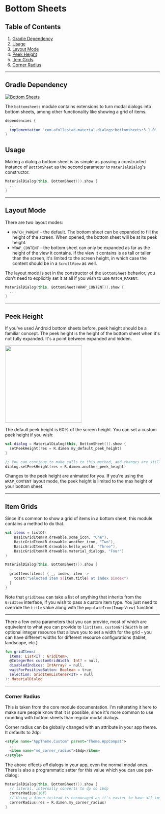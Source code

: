 # Bottom Sheets

## Table of Contents

1. [Gradle Dependency](#gradle-dependency)
2. [Usage](#usage)
3. [Layout Mode](#layout-mode)
4. [Peek Height](#peek-height)
5. [Item Grids](#item-grids)
6. [Corner Radius](#corner-radius)

---

## Gradle Dependency

[ ![Bottom Sheets](https://api.bintray.com/packages/drummer-aidan/maven/material-dialogs%3Abottomsheets/images/download.svg) ](https://bintray.com/drummer-aidan/maven/material-dialogs%3Abottomsheets/_latestVersion)

The `bottomsheets` module contains extensions to turn modal dialogs into bottom sheets, among 
other functionality like showing a grid of items.

```gradle
dependencies {
  ...
  implementation 'com.afollestad.material-dialogs:bottomsheets:3.1.0'
}
```

## Usage

Making a dialog a bottom sheet is as simple as passing a constructed instance of `BottomSheet` 
as the second parameter to `MaterialDialog`'s constructor.

```kotlin
MaterialDialog(this, BottomSheet()).show {
  ...
}
```

---

## Layout Mode

There are two layout modes:

* `MATCH_PARENT` - the default. The bottom sheet can be expanded to fill the height of the screen. 
When opened, the bottom sheet will be at its peek height.
* `WRAP_CONTENT` - the bottom sheet can only be expanded as far as the height of the view it contains. 
If the view it contains is as tall or taller than the screen, it's limited to the screen height, in 
which case the content should be in a `ScrollView` as well.

The layout mode is set in the constructor of the `BottomSheet` behavior, you don't need to 
explicitly set it at all if you wish to use `MATCH_PARENT`:

```kotlin
MaterialDialog(this, BottomSheet(WRAP_CONTENT)).show {
  ...
}
```

---

## Peek Height

If you've used Android bottom sheets before, peek height should be a familiar concept. The peek 
height is the height of the bottom sheet when it's not fully expanded. It's a point between 
expanded and hidden.

<img src="https://raw.githubusercontent.com/afollestad/material-dialogs/master/art/bottomsheet_peekheight.gif" width="250px" />

The default peek height is 60% of the screen height. You can set a custom peek height if you wish: 

```kotlin
val dialog = MaterialDialog(this, BottomSheet()).show {
  setPeekHeight(res = R.dimen.my_default_peek_height)
}

// You can continue to make calls to this method, and changes are still animated
dialog.setPeekHeight(res = R.dimen.another_peek_height)
```

Changes to the peek height are animated for you. If you're using the `WRAP_CONTENT` layout mode, 
the peek height is limited to the max height of your bottom sheet. 

---

## Item Grids

Since it's common to show a grid of items in a bottom sheet, this module contains a method to do 
that.

```kotlin
val items = listOf(
    BasicGridItem(R.drawable.some_icon, "One"),
    BasicGridItem(R.drawable.another_icon, "Two"),
    BasicGridItem(R.drawable.hello_world, "Three"),
    BasicGridItem(R.drawable.material_dialogs, "Four")
)

MaterialDialog(this, BottomSheet()).show {
  ...
  gridItems(items) { _, index, item ->
    toast("Selected item ${item.title} at index $index")
  }
}
```

Note that `gridItems` can take a list of anything that inherits from the `GridItem` interface, 
if you wish to pass a custom item type. You just need to override the `title` value along with the 
`populateIcon(ImageView)` function.

---

There a few extra parameters that you can provide, most of which are equivelent to what you can 
provide to `listItems`. `customGridWidth` is an optional integer resource that allows you to set a 
width for the grid - you can have different widths for different resource configurations (tablet, 
landscape, etc.)

```kotlin
fun gridItems(
  items: List<IT : GridItem>,
  @IntegerRes customGridWidth: Int? = null,
  disabledIndices: IntArray? = null,
  waitForPositiveButton: Boolean = true,
  selection: GridItemListener<IT> = null
): MaterialDialog
```

---

### Corner Radius

This is taken from the core module documentation. I'm reiterating it here to make sure people 
know that it is possible, since it's more common to use rounding with bottom sheets than regular 
modal dialogs.

Corner radius can be globally changed with an attribute in your app theme. It defaults to 2dp:

```xml
<style name="AppTheme.Custom" parent="Theme.AppCompat">
  ...
  <item name="md_corner_radius">16dp</item>
</style>
```

The above effects _all_ dialogs in your app, even the normal modal ones. There is also a 
programmatic setter for this value which you can use per-dialog:

```kotlin
MaterialDialog(this, BottomSheet()).show {
  // literal, internally converts to dp so 16dp
  cornerRadius(16f)
  // Using a dimen instead is encouraged as it's easier to have all instances changeable from one place
  cornerRadius(res = R.dimen.my_corner_radius)
}
```
